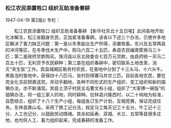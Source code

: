 ### 松江农民添置牲口  组织互助准备春耕

1947-04-19
第2版()
专栏：

　　松江农民添置牲口
    组织互助准备春耕
    【新华社东北十五日电】此间各地开始化冰解冻，松江省翻身农民，正加紧准备春耕。该省以下述三个办法，已使许多地区解决了畜力缺乏问题：第一是以冬季副业生产所得，添置牲畜。东兴及五常两县的冲河等区，在冬季伐木生产中，购马六百二十五匹，寿县农民编席筐换马三十匹；第二是政府贷款购买。珠河县以东北政委会七百万元贷款，由县府统一买马二百五十匹，无利贷予农民耕种；第三是在组织春耕中，密切联系土地改革，消灭“夹生饭”工作。宾县城厢区勒务村农民，在查地中分到了十三头马，十六头牛。黑鱼泡村查地中，获得四十八匹马，张村则得骡马共廿三匹。目前各地农民，要在完全化冻前把粪送完，并动手翻地，各种不同形式的生产组织、变工组织和新的插犋办法，亦不断涌现。宾县土顶子村民主屯曹文有小组，组织了“大家捧一碗饭”的插犋办法，将一组三家人的地，同时耕种。拉林县兴隆西村，以二十垧地为标准，自愿结合，组织了十八个生产小组，每组各订生产计划，互相竞赛，保证完成任务。东林县靠山屯，采用了换工记分法，规定马工每天记工十五分，牛工记十三分，人工也记分，以鼓励劳动情绪。其余如延寿、双城、木兰、五常等县很多庄地，也均将人工、畜力组织起来，完成春耕的准备工作。
